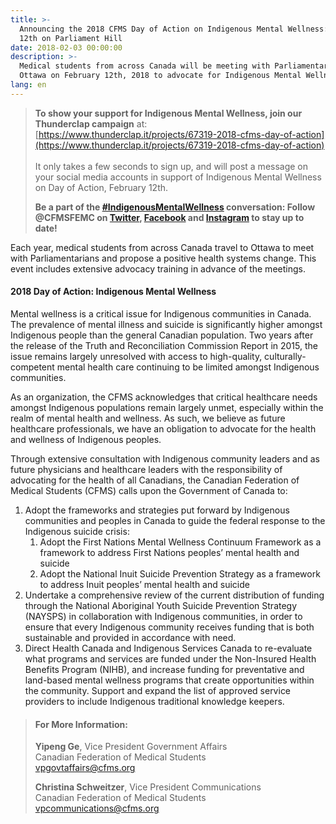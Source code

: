 ```yaml
---
title: >-
  Announcing the 2018 CFMS Day of Action on Indigenous Mental Wellness: February
  12th on Parliament Hill
date: 2018-02-03 00:00:00
description: >-
  Medical students from across Canada will be meeting with Parliamentarians in
  Ottawa on February 12th, 2018 to advocate for Indigenous Mental Wellness
lang: en
---
```



> **To show your support for Indigenous Mental Wellness, join our Thunderclap campaign** at: [https://www.thunderclap.it/projects/67319-2018-cfms-day-of-action](https://www.thunderclap.it/projects/67319-2018-cfms-day-of-action)<br><br>It only takes a few seconds to sign up, and will post a message on your social media accounts in support of Indigenous Mental Wellness on Day of Action, February 12th.
>
>
> **Be a part of the [#IndigenousMentalWellness](https://twitter.com/search?q=%23IndigenousMentalWellness&amp;src=tyah) conversation: Follow @CFMSFEMC on [Twitter](https://twitter.com/CFMSFEMC), [Facebook](https://www.facebook.com/CFMSFEMC/) and [Instagram](https://www.instagram.com/cfmsfemc/) to stay up to date!&nbsp;**

Each year, medical students from across Canada travel to Ottawa to meet with Parliamentarians and propose a positive health systems change. This event includes extensive advocacy training in advance of the meetings.

#### 2018 Day of Action: Indigenous Mental Wellness

Mental wellness is a critical issue for Indigenous communities in Canada. The prevalence of mental illness and suicide is significantly higher amongst Indigenous people than the general Canadian population. Two years after the release of the Truth and Reconciliation Commission Report in 2015, the issue remains largely unresolved with access to high-quality, culturally-competent mental health care continuing to be limited amongst Indigenous communities.

As an organization, the CFMS acknowledges that critical healthcare needs amongst Indigenous populations remain largely unmet, especially within the realm of mental health and wellness. As such, we believe as future healthcare professionals, we have an obligation to advocate for the health and wellness of Indigenous peoples.

Through extensive consultation with Indigenous community leaders and as future physicians and healthcare leaders with the responsibility of advocating for the health of all Canadians, the Canadian Federation of Medical Students (CFMS) calls upon the Government of Canada to:

1. Adopt the frameworks and strategies put forward by Indigenous communities and peoples in Canada to guide the federal response to the Indigenous suicide crisis:
   1. Adopt the First Nations Mental Wellness Continuum Framework as a framework to address First Nations peoples’ mental health and suicide
   2. Adopt the National Inuit Suicide Prevention Strategy as a framework to address Inuit peoples’ mental health and suicide
2. Undertake a comprehensive review of the current distribution of funding through the National Aboriginal Youth Suicide Prevention Strategy (NAYSPS) in collaboration with Indigenous communities, in order to ensure that every Indigenous community receives funding that is both sustainable and provided in accordance with need.
3. Direct Health Canada and Indigenous Services Canada to re-evaluate what programs and services are funded under the Non-Insured Health Benefits Program (NIHB), and increase funding for preventative and land-based mental wellness programs that create opportunities within the community. Support and expand the list of approved service providers to include Indigenous traditional knowledge keepers.

> #### For More Information:
>
> **Yipeng Ge**, Vice President Government Affairs<br>Canadian Federation of Medical Students<br>[vpgovtaffairs@cfms.org](javascript:void(location.href='mailto:'+String.fromCharCode(118,112,103,111,118,116,97,102,102,97,105,114,115,64,99,102,109,115,46,111,114,103)))
>
>
> **Christina Schweitzer**, Vice President Communications<br>Canadian Federation of Medical Students<br>[vpcommunications@cfms.org](javascript:void(location.href='mailto:'+String.fromCharCode(118,112,99,111,109,109,117,110,105,99,97,116,105,111,110,115,64,99,102,109,115,46,111,114,103)))